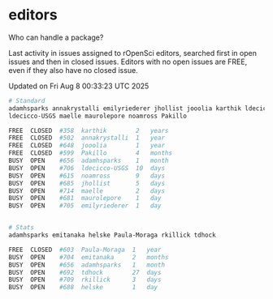 # editors

Who can handle a package?

Last activity in issues assigned to rOpenSci editors, searched first in open
issues and then in closed issues. Editors with no open issues are FREE, even if
they also have no closed issue.


Updated on Fri Aug 8 00:33:23 UTC 2025

```bash
# Standard
adamhsparks annakrystalli emilyriederer jhollist jooolia karthik ldecicco
ldecicco-USGS maelle maurolepore noamross Pakillo

FREE  CLOSED  #358  karthik        2   years
FREE  CLOSED  #502  annakrystalli  1   year
FREE  CLOSED  #648  jooolia        1   year
FREE  CLOSED  #599  Pakillo        4   months
BUSY  OPEN    #656  adamhsparks    1   month
BUSY  OPEN    #706  ldecicco-USGS  10  days
BUSY  OPEN    #615  noamross       9   days
BUSY  OPEN    #685  jhollist       5   days
BUSY  OPEN    #714  maelle         2   days
BUSY  OPEN    #681  maurolepore    1   day
BUSY  OPEN    #705  emilyriederer  1   day


# Stats
adamhsparks emitanaka helske Paula-Moraga rkillick tdhock

FREE  CLOSED  #603  Paula-Moraga  1   year
BUSY  OPEN    #704  emitanaka     2   months
BUSY  OPEN    #656  adamhsparks   1   month
BUSY  OPEN    #692  tdhock        27  days
BUSY  OPEN    #709  rkillick      3   days
BUSY  OPEN    #688  helske        1   day
```
